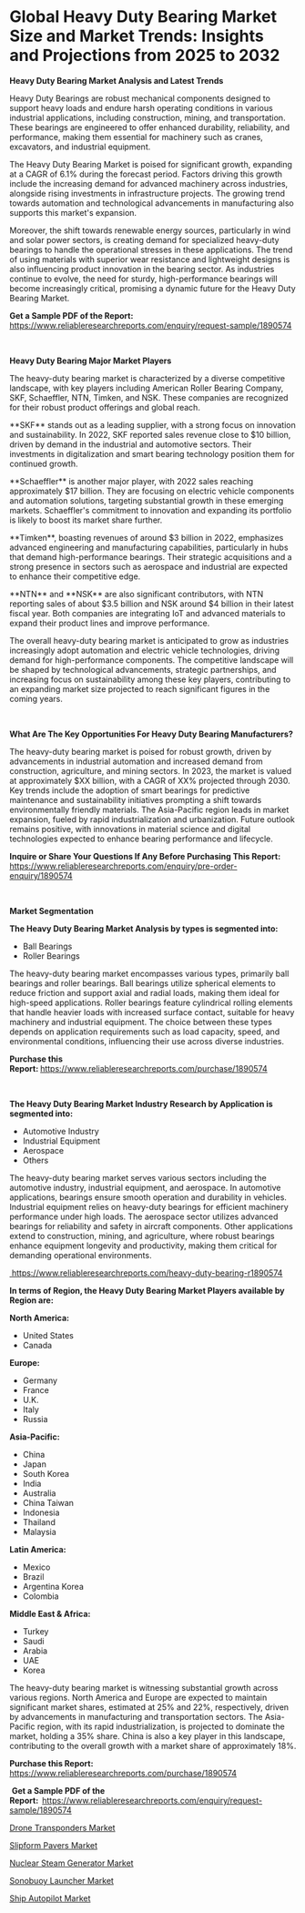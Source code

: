 <p><h1>Global Heavy Duty Bearing Market Size and Market Trends: Insights and Projections from 2025 to 2032</h1></p><p><strong>Heavy Duty Bearing Market Analysis and Latest Trends</strong></p>
<p><p>Heavy Duty Bearings are robust mechanical components designed to support heavy loads and endure harsh operating conditions in various industrial applications, including construction, mining, and transportation. These bearings are engineered to offer enhanced durability, reliability, and performance, making them essential for machinery such as cranes, excavators, and industrial equipment.</p><p>The Heavy Duty Bearing Market is poised for significant growth, expanding at a CAGR of 6.1% during the forecast period. Factors driving this growth include the increasing demand for advanced machinery across industries, alongside rising investments in infrastructure projects. The growing trend towards automation and technological advancements in manufacturing also supports this market's expansion. </p><p>Moreover, the shift towards renewable energy sources, particularly in wind and solar power sectors, is creating demand for specialized heavy-duty bearings to handle the operational stresses in these applications. The trend of using materials with superior wear resistance and lightweight designs is also influencing product innovation in the bearing sector. As industries continue to evolve, the need for sturdy, high-performance bearings will become increasingly critical, promising a dynamic future for the Heavy Duty Bearing Market.</p></p>
<p><strong>Get a Sample PDF of the Report:&nbsp;</strong> <a href="https://www.reliableresearchreports.com/enquiry/request-sample/1890574?utm_campaign=102&utm_medium=2&utm_source=Github&utm_content=ia&utm_term=11042025&utm_id=heavy-duty-bearing">https://www.reliableresearchreports.com/enquiry/request-sample/1890574</a></p>
<p>&nbsp;</p>
<p><strong>Heavy Duty Bearing Major Market Players</strong></p>
<p><p>The heavy-duty bearing market is characterized by a diverse competitive landscape, with key players including American Roller Bearing Company, SKF, Schaeffler, NTN, Timken, and NSK. These companies are recognized for their robust product offerings and global reach.</p><p>**SKF** stands out as a leading supplier, with a strong focus on innovation and sustainability. In 2022, SKF reported sales revenue close to $10 billion, driven by demand in the industrial and automotive sectors. Their investments in digitalization and smart bearing technology position them for continued growth.</p><p>**Schaeffler** is another major player, with 2022 sales reaching approximately $17 billion. They are focusing on electric vehicle components and automation solutions, targeting substantial growth in these emerging markets. Schaeffler's commitment to innovation and expanding its portfolio is likely to boost its market share further.</p><p>**Timken**, boasting revenues of around $3 billion in 2022, emphasizes advanced engineering and manufacturing capabilities, particularly in hubs that demand high-performance bearings. Their strategic acquisitions and a strong presence in sectors such as aerospace and industrial are expected to enhance their competitive edge.</p><p>**NTN** and **NSK** are also significant contributors, with NTN reporting sales of about $3.5 billion and NSK around $4 billion in their latest fiscal year. Both companies are integrating IoT and advanced materials to expand their product lines and improve performance.</p><p>The overall heavy-duty bearing market is anticipated to grow as industries increasingly adopt automation and electric vehicle technologies, driving demand for high-performance components. The competitive landscape will be shaped by technological advancements, strategic partnerships, and increasing focus on sustainability among these key players, contributing to an expanding market size projected to reach significant figures in the coming years.</p></p>
<p>&nbsp;</p>
<p><strong>What Are The Key Opportunities For Heavy Duty Bearing Manufacturers?</strong></p>
<p><p>The heavy-duty bearing market is poised for robust growth, driven by advancements in industrial automation and increased demand from construction, agriculture, and mining sectors. In 2023, the market is valued at approximately $XX billion, with a CAGR of XX% projected through 2030. Key trends include the adoption of smart bearings for predictive maintenance and sustainability initiatives prompting a shift towards environmentally friendly materials. The Asia-Pacific region leads in market expansion, fueled by rapid industrialization and urbanization. Future outlook remains positive, with innovations in material science and digital technologies expected to enhance bearing performance and lifecycle.</p></p>
<p><strong>Inquire or Share Your Questions If Any Before Purchasing This Report:</strong> <a href="https://www.reliableresearchreports.com/enquiry/pre-order-enquiry/1890574?utm_campaign=102&utm_medium=2&utm_source=Github&utm_content=ia&utm_term=11042025&utm_id=heavy-duty-bearing">https://www.reliableresearchreports.com/enquiry/pre-order-enquiry/1890574</a></p>
<p>&nbsp;</p>
<p><strong>Market Segmentation</strong></p>
<p><strong>The Heavy Duty Bearing Market Analysis by types is segmented into:</strong></p>
<p><ul><li>Ball Bearings</li><li>Roller Bearings</li></ul></p>
<p><p>The heavy-duty bearing market encompasses various types, primarily ball bearings and roller bearings. Ball bearings utilize spherical elements to reduce friction and support axial and radial loads, making them ideal for high-speed applications. Roller bearings feature cylindrical rolling elements that handle heavier loads with increased surface contact, suitable for heavy machinery and industrial equipment. The choice between these types depends on application requirements such as load capacity, speed, and environmental conditions, influencing their use across diverse industries.</p></p>
<p><strong>Purchase this Report:&nbsp;</strong><a href="https://www.reliableresearchreports.com/purchase/1890574?utm_campaign=102&utm_medium=2&utm_source=Github&utm_content=ia&utm_term=11042025&utm_id=heavy-duty-bearing">https://www.reliableresearchreports.com/purchase/1890574</a></p>
<p>&nbsp;</p>
<p><strong>The Heavy Duty Bearing Market Industry Research by Application is segmented into:</strong></p>
<p><ul><li>Automotive Industry</li><li>Industrial Equipment</li><li>Aerospace</li><li>Others</li></ul></p>
<p><p>The heavy-duty bearing market serves various sectors including the automotive industry, industrial equipment, and aerospace. In automotive applications, bearings ensure smooth operation and durability in vehicles. Industrial equipment relies on heavy-duty bearings for efficient machinery performance under high loads. The aerospace sector utilizes advanced bearings for reliability and safety in aircraft components. Other applications extend to construction, mining, and agriculture, where robust bearings enhance equipment longevity and productivity, making them critical for demanding operational environments.</p></p>
<p><a href="https://www.reliableresearchreports.com/heavy-duty-bearing-r1890574?utm_campaign=102&utm_medium=2&utm_source=Github&utm_content=ia&utm_term=11042025&utm_id=heavy-duty-bearing">&nbsp;https://www.reliableresearchreports.com/heavy-duty-bearing-r1890574</a></p>
<p><strong>In terms of Region, the Heavy Duty Bearing Market Players available by Region are:</strong></p>
<p>
    <p> <strong> North America: </strong>
        <ul>
            <li>United States</li>
            <li>Canada</li>
        </ul>
        </p> 
    <p> <strong> Europe: </strong>
        <ul>
            <li>Germany</li>
            <li>France</li>
            <li>U.K.</li>
            <li>Italy</li>
            <li>Russia</li>
        </ul>
        </p> 
    <p> <strong> Asia-Pacific: </strong>
        <ul>
            <li>China</li>
            <li>Japan</li>
            <li>South Korea</li>
            <li>India</li>
            <li>Australia</li>
            <li>China Taiwan</li>
            <li>Indonesia</li>
            <li>Thailand</li>
            <li>Malaysia</li>
        </ul>
        </p> 
    <p> <strong> Latin America: </strong>
        <ul>
            <li>Mexico</li>
            <li>Brazil</li>
            <li>Argentina Korea</li>
            <li>Colombia</li>
        </ul>
        </p> 
    <p> <strong> Middle East & Africa: </strong>
        <ul>
            <li>Turkey</li>
            <li>Saudi</li>
            <li>Arabia</li>
            <li>UAE</li>
            <li>Korea</li>
        </ul>
    </p>
    </p>
<p><p>The heavy-duty bearing market is witnessing substantial growth across various regions. North America and Europe are expected to maintain significant market shares, estimated at 25% and 22%, respectively, driven by advancements in manufacturing and transportation sectors. The Asia-Pacific region, with its rapid industrialization, is projected to dominate the market, holding a 35% share. China is also a key player in this landscape, contributing to the overall growth with a market share of approximately 18%.</p></p>
<p><strong>Purchase this Report: </strong><a href="https://www.reliableresearchreports.com/purchase/1890574?utm_campaign=102&utm_medium=2&utm_source=Github&utm_content=ia&utm_term=11042025&utm_id=heavy-duty-bearing">https://www.reliableresearchreports.com/purchase/1890574</a></p>
<p>&nbsp;<strong>Get a Sample PDF of the Report:&nbsp;&nbsp;</strong><a href="https://www.reliableresearchreports.com/enquiry/request-sample/1890574?utm_campaign=102&utm_medium=2&utm_source=Github&utm_content=ia&utm_term=11042025&utm_id=heavy-duty-bearing">https://www.reliableresearchreports.com/enquiry/request-sample/1890574</a></p>
<p><strong></strong></p>
<p><p><a href="https://github.com/genayziben/Market-Research-Report-List-1/blob/main/drone-transponders-market.md?utm_campaign=102&utm_medium=2&utm_source=Github&utm_content=ia&utm_term=11042025&utm_id=heavy-duty-bearing">Drone Transponders Market</a></p><p><a href="https://github.com/raeezkenedz/Market-Research-Report-List-1/blob/main/slipform-pavers-market.md?utm_campaign=102&utm_medium=2&utm_source=Github&utm_content=ia&utm_term=11042025&utm_id=heavy-duty-bearing">Slipform Pavers Market</a></p><p><a href="https://github.com/elitasvimal/Market-Research-Report-List-1/blob/main/nuclear-steam-generator-market.md?utm_campaign=102&utm_medium=2&utm_source=Github&utm_content=ia&utm_term=11042025&utm_id=heavy-duty-bearing">Nuclear Steam Generator Market</a></p><p><a href="https://github.com/meuskocov/Market-Research-Report-List-1/blob/main/sonobuoy-launcher-market.md?utm_campaign=102&utm_medium=2&utm_source=Github&utm_content=ia&utm_term=11042025&utm_id=heavy-duty-bearing">Sonobuoy Launcher Market</a></p><p><a href="https://github.com/beroxiluwaya/Market-Research-Report-List-1/blob/main/ship-autopilot-market.md?utm_campaign=102&utm_medium=2&utm_source=Github&utm_content=ia&utm_term=11042025&utm_id=heavy-duty-bearing">Ship Autopilot Market</a></p></p>